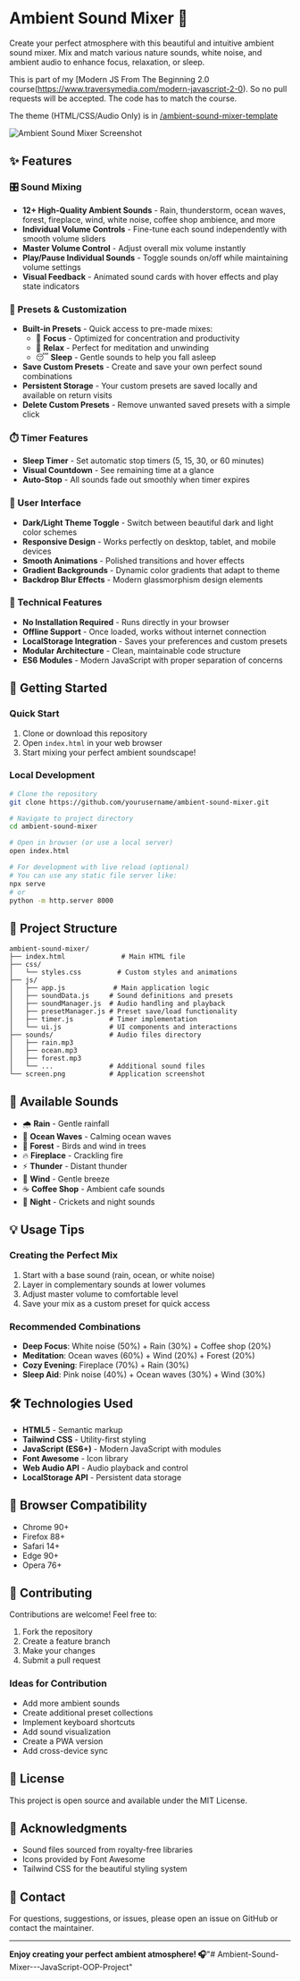 # Ambient Sound Mixer 🎵

Create your perfect atmosphere with this beautiful and intuitive ambient sound mixer. Mix and match various nature sounds, white noise, and ambient audio to enhance focus, relaxation, or sleep.

This is part of my [Modern JS From The Beginning 2.0 course(https://www.traversymedia.com/modern-javascript-2-0). So no pull requests will be accepted. The code has to match the course.

The theme (HTML/CSS/Audio Only) is in <a href="https://github.com/bradtraversy/ambient-sound-mixer/tree/main/ambient-sound-mixer-template">/ambient-sound-mixer-template</a>

![Ambient Sound Mixer Screenshot](screen.png)

## ✨ Features

### 🎛️ Sound Mixing
- **12+ High-Quality Ambient Sounds** - Rain, thunderstorm, ocean waves, forest, fireplace, wind, white noise, coffee shop ambience, and more
- **Individual Volume Controls** - Fine-tune each sound independently with smooth volume sliders
- **Master Volume Control** - Adjust overall mix volume instantly
- **Play/Pause Individual Sounds** - Toggle sounds on/off while maintaining volume settings
- **Visual Feedback** - Animated sound cards with hover effects and play state indicators

### 🎨 Presets & Customization
- **Built-in Presets** - Quick access to pre-made mixes:
  - 🧠 **Focus** - Optimized for concentration and productivity
  - 🧘 **Relax** - Perfect for meditation and unwinding
  - 😴 **Sleep** - Gentle sounds to help you fall asleep
- **Save Custom Presets** - Create and save your own perfect sound combinations
- **Persistent Storage** - Your custom presets are saved locally and available on return visits
- **Delete Custom Presets** - Remove unwanted saved presets with a simple click

### ⏱️ Timer Features
- **Sleep Timer** - Set automatic stop timers (5, 15, 30, or 60 minutes)
- **Visual Countdown** - See remaining time at a glance
- **Auto-Stop** - All sounds fade out smoothly when timer expires

### 🎨 User Interface
- **Dark/Light Theme Toggle** - Switch between beautiful dark and light color schemes
- **Responsive Design** - Works perfectly on desktop, tablet, and mobile devices
- **Smooth Animations** - Polished transitions and hover effects
- **Gradient Backgrounds** - Dynamic color gradients that adapt to theme
- **Backdrop Blur Effects** - Modern glassmorphism design elements

### 🔧 Technical Features
- **No Installation Required** - Runs directly in your browser
- **Offline Support** - Once loaded, works without internet connection
- **LocalStorage Integration** - Saves your preferences and custom presets
- **Modular Architecture** - Clean, maintainable code structure
- **ES6 Modules** - Modern JavaScript with proper separation of concerns

## 🚀 Getting Started

### Quick Start
1. Clone or download this repository
2. Open `index.html` in your web browser
3. Start mixing your perfect ambient soundscape!

### Local Development
```bash
# Clone the repository
git clone https://github.com/yourusername/ambient-sound-mixer.git

# Navigate to project directory
cd ambient-sound-mixer

# Open in browser (or use a local server)
open index.html

# For development with live reload (optional)
# You can use any static file server like:
npx serve
# or
python -m http.server 8000
```

## 📁 Project Structure

```
ambient-sound-mixer/
├── index.html              # Main HTML file
├── css/
│   └── styles.css         # Custom styles and animations
├── js/
│   ├── app.js            # Main application logic
│   ├── soundData.js     # Sound definitions and presets
│   ├── soundManager.js  # Audio handling and playback
│   ├── presetManager.js # Preset save/load functionality
│   ├── timer.js         # Timer implementation
│   └── ui.js            # UI components and interactions
├── sounds/              # Audio files directory
│   ├── rain.mp3
│   ├── ocean.mp3
│   ├── forest.mp3
│   └── ...              # Additional sound files
└── screen.png           # Application screenshot

```

## 🎵 Available Sounds

- 🌧️ **Rain** - Gentle rainfall
- 🌊 **Ocean Waves** - Calming ocean waves
- 🌲 **Forest** - Birds and wind in trees
- 🔥 **Fireplace** - Crackling fire
- ⚡ **Thunder** - Distant thunder
- 💨 **Wind** - Gentle breeze
- ☕ **Coffee Shop** - Ambient cafe sounds
- 🌙 **Night** - Crickets and night sounds

## 💡 Usage Tips

### Creating the Perfect Mix
1. Start with a base sound (rain, ocean, or white noise)
2. Layer in complementary sounds at lower volumes
3. Adjust master volume to comfortable level
4. Save your mix as a custom preset for quick access

### Recommended Combinations
- **Deep Focus**: White noise (50%) + Rain (30%) + Coffee shop (20%)
- **Meditation**: Ocean waves (60%) + Wind (20%) + Forest (20%)
- **Cozy Evening**: Fireplace (70%) + Rain (30%)
- **Sleep Aid**: Pink noise (40%) + Ocean waves (30%) + Wind (30%)

## 🛠️ Technologies Used

- **HTML5** - Semantic markup
- **Tailwind CSS** - Utility-first styling
- **JavaScript (ES6+)** - Modern JavaScript with modules
- **Font Awesome** - Icon library
- **Web Audio API** - Audio playback and control
- **LocalStorage API** - Persistent data storage

## 📝 Browser Compatibility

- Chrome 90+
- Firefox 88+
- Safari 14+
- Edge 90+
- Opera 76+

## 🤝 Contributing

Contributions are welcome! Feel free to:
1. Fork the repository
2. Create a feature branch
3. Make your changes
4. Submit a pull request

### Ideas for Contribution
- Add more ambient sounds
- Create additional preset collections
- Implement keyboard shortcuts
- Add sound visualization
- Create a PWA version
- Add cross-device sync

## 📄 License

This project is open source and available under the MIT License.

## 🙏 Acknowledgments

- Sound files sourced from royalty-free libraries
- Icons provided by Font Awesome
- Tailwind CSS for the beautiful styling system

## 📧 Contact

For questions, suggestions, or issues, please open an issue on GitHub or contact the maintainer.

---

**Enjoy creating your perfect ambient atmosphere! 🎧**"# Ambient-Sound-Mixer---JavaScript-OOP-Project" 
